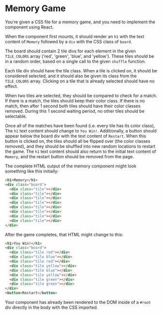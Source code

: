 # Memory Game
You're given a CSS file for a memory game, and you need to implement the component using React.

When the component first mounts, it should render an `h1` with the text content of `Memory` followed by a `div` with the CSS class of `board`.

The board should contain 2 tile divs for each element in the given `TILE_COLORS` array ('red', 'green', 'blue', and 'yellow'). These tiles should be in a random order, based on a single call to the given `shuffle` function.

Each tile div should have the tile class. When a tile is clicked on, it should be considered selected, and it should also be given its class from the `TILE_COLORS` array. Clicking on a tile that is already selected should have no effect.

When two tiles are selected, they should be compared to check for a match. If there is a match, the tiles should keep their color class. If there is no match, then after 1 second both tiles should have their color classes removed. During this 1 second waiting period, no other tiles should be selectable.

Once all of the matches have been found (i.e. every tile has its color class), The `h1` text content should change to `You Win!`. Additionally, a button should appear below the board div with the text content of `Restart`. When this button is clicked on, the tiles should all be flipped over (the color classes removed), and they should be shuffled into new random locations to restart the game. The `h1` text content should also return to the initial text content of `Memory`, and the restart button should be removed from the page.

The complete HTML output of the memory component might look something like this initially:

```html
<h1>Memory</h1>
<div class="board">
  <div class="tile"></div>
  <div class="tile"></div>
  <div class="tile"></div>
  <div class="tile"></div>
  <div class="tile"></div>
  <div class="tile"></div>
  <div class="tile"></div>
  <div class="tile"></div>
</div>
```
After the game completes, that HTML might change to this:

```html
<h1>You Win!</h1>
<div class="board">
  <div class="tile red"></div>
  <div class="tile blue"></div>
  <div class="tile red"></div>
  <div class="tile yellow"></div>
  <div class="tile blue"></div>
  <div class="tile yellow"></div>
  <div class="tile green"></div>
  <div class="tile green"></div>
</div>
<button>Restart</button>
```

Your component has already been rendered to the DOM inside of a `#root` div directly in the body with the CSS imported.